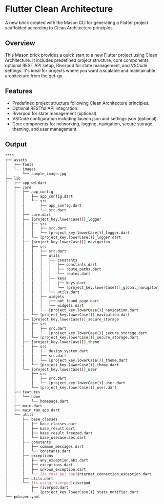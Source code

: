 # Flutter Clean Architecture

A new brick created with the Mason CLI for generating a Flutter project scaffolded according to Clean Architecture principles.

## Overview

This Mason brick provides a quick start to a new Flutter project using Clean Architecture. It includes predefined project structure, core components, optional REST API setup, Riverpod for state management, and VSCode settings. It's ideal for projects where you want a scalable and maintainable architecture from the get-go.

## Features

- Predefined project structure following Clean Architecture principles.
- Optional RESTful API integration.
- Riverpod for state management (optional).
- VSCode configuration including launch.json and settings.json (optional).
- Core components for networking, logging, navigation, secure storage, theming, and user management.

## Output

```bash
****
├── assets
│   ├── fonts
│   └── images
│       └── sample_image.jpg
├── lib
│   ├── app_wd.dart
│   ├── core
│   │   ├── app_config
│   │   │   ├── app_config.dart
│   │   │   └── src
│   │   │       ├── app_config.dart
│   │   │       └── src.dart
│   │   ├── core.dart
│   │   ├── [project_key.lowerCase()]_logger
│   │   │   ├── src
│   │   │   │   ├── src.dart
│   │   │   │   └── [project_key.lowerCase()]_logger.dart
│   │   │   └── [project_key.lowerCase()]_logger.dart
│   │   ├── [project_key.lowerCase()]_navigation
│   │   │   ├── src
│   │   │   │   ├── src.dart
│   │   │   │   ├── utils
│   │   │   │   │   ├── constants
│   │   │   │   │   │   ├── constants.dart
│   │   │   │   │   │   ├── route_paths.dart
│   │   │   │   │   │   └── routes.dart
│   │   │   │   │   ├── keys
│   │   │   │   │   │   ├── keys.dart
│   │   │   │   │   │   └── [project_key.lowerCase()]_global_navigator_keys.dart
│   │   │   │   │   └── utils.dart
│   │   │   │   ├── widgets
│   │   │   │   │   ├── not_found_page.dart
│   │   │   │   │   └── widgets.dart
│   │   │   │   └── [project_key.lowerCase()]_navigation.dart
│   │   │   └── [project_key.lowerCase()]_navigation.dart
│   │   ├── [project_key.lowerCase()]_secure_storage
│   │   │   ├── src
│   │   │   │   ├── src.dart
│   │   │   │   └── [project_key.lowerCase()]_secure_storage.dart
│   │   │   └── [project_key.lowerCase()]_secure_storage.dart
│   │   ├── [project_key.lowerCase()]_theme
│   │   │   ├── src
│   │   │   │   ├── design_system.dart
│   │   │   │   ├── src.dart
│   │   │   │   └── [project_key.lowerCase()]_theme.dart
│   │   │   └── [project_key.lowerCase()]_theme.dart
│   │   └── [project_key.lowerCase()]_user
│   │       ├── src
│   │       │   ├── src.dart
│   │       │   └── [project_key.lowerCase()]_user.dart
│   │       └── [project_key.lowerCase()]_user.dart
│   ├── features
│   │   └── home
│   │       └── homepage.dart
│   ├── main.dart
│   ├── main_run_app.dart
│   └── utils
│       ├── base_classes
│       │   ├── base_classes.dart
│       │   ├── base_result.dart
│       │   ├── base_result.freezed.dart
│       │   └── base_usecase.abs.dart
│       ├── constants
│       │   ├── common_messages.dart
│       │   └── constants.dart
│       ├── exceptions
│       │   ├── any_exception.abs.dart
│       │   ├── exceptions.dart
│       │   ├── unkown_exception.dart
│       │   └── [is_rest_api_app]internet_connection_exception.dart
│       ├── utils.dart
│       └── [is_using_riverpod]riverpod
│           ├── riverpod.dart
│           └── [project_key.lowerCase()]_state_notifier.dart
└── pubspec.yaml

```